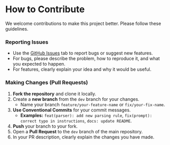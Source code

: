 # How to Contribute

We welcome contributions to make this project better. Please follow these guidelines.

### Reporting Issues
*   Use the [GitHub Issues](https://github.com/Long-form-AI-video-generation/script-parser-to-storyboard/issues) tab to report bugs or suggest new features.
*   For bugs, please describe the problem, how to reproduce it, and what you expected to happen.
*   For features, clearly explain your idea and why it would be useful.

### Making Changes (Pull Requests)

1.  **Fork the repository** and clone it locally.
2.  Create a **new branch** from the `dev` branch for your changes.
    *   Name your branch `feature/your-feature-name` or `fix/your-fix-name`.
3.  **Use Conventional Commits** for your commit messages.
    *   **Examples:** `feat(parser): add new parsing rule`, `fix(prompt): correct typo in instructions`, `docs: update README`.
4.  **Push** your branch to your fork.
5.  Open a **Pull Request** to the `dev` branch of the main repository.
6.  In your PR description, clearly explain the changes you have made.

